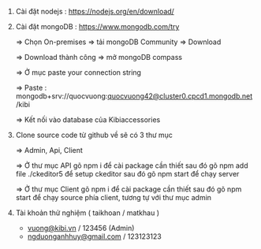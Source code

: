 1. Cài đặt nodejs : https://nodejs.org/en/download/
2. Cài đặt mongoDB : https://www.mongodb.com/try  
	
	=> Chọn On-premises => tải mongoDB Community => Download
	
	=> Download thành công => mở mongoDB compass
	
	=> Ở mục paste your connection string
	
	=> Paste : mongodb+srv://quocvuong:quocvuong42@cluster0.cpcd1.mongodb.net/kibi
	
	=> Kết nối vào database của Kibiaccessories
3. Clone source code từ github về sẽ có 3 thư mục
	
	=> Admin, Api, Client
	
	=> Ở thư mục API gõ npm i để cài package cần thiết sau đó gõ npm add file ./ckeditor5 để setup ckeditor sau đó gõ npm start để chạy server
	
	=> Ở thư mục Client gõ npm i để cài package cần thiết sau đó gõ npm start để chạy source phía client, tương tự với thư mục admin
	
4. Tài khoản thử nghiệm ( taikhoan / matkhau )
	- vuong@kibi.vn / 123456 (Admin)
	- ngduonganhhuy@gmail.com / 123123123
